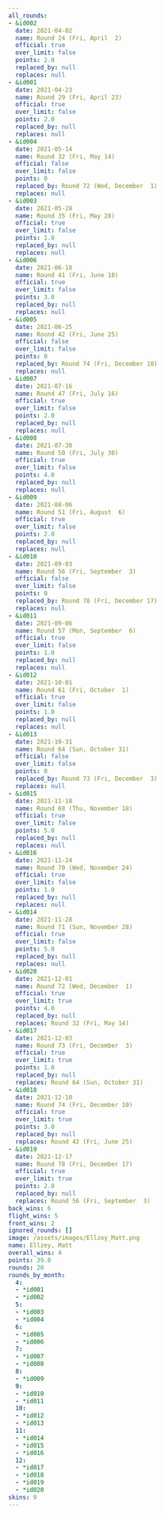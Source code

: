 ```yaml
---
all_rounds:
- &id002
  date: 2021-04-02
  name: Round 24 (Fri, April  2)
  official: true
  over_limit: false
  points: 2.0
  replaced_by: null
  replaces: null
- &id001
  date: 2021-04-23
  name: Round 29 (Fri, April 23)
  official: true
  over_limit: false
  points: 2.0
  replaced_by: null
  replaces: null
- &id004
  date: 2021-05-14
  name: Round 32 (Fri, May 14)
  official: false
  over_limit: false
  points: 0
  replaced_by: Round 72 (Wed, December  1)
  replaces: null
- &id003
  date: 2021-05-28
  name: Round 35 (Fri, May 28)
  official: true
  over_limit: false
  points: 1.0
  replaced_by: null
  replaces: null
- &id006
  date: 2021-06-18
  name: Round 41 (Fri, June 18)
  official: true
  over_limit: false
  points: 3.0
  replaced_by: null
  replaces: null
- &id005
  date: 2021-06-25
  name: Round 42 (Fri, June 25)
  official: false
  over_limit: false
  points: 0
  replaced_by: Round 74 (Fri, December 10)
  replaces: null
- &id007
  date: 2021-07-16
  name: Round 47 (Fri, July 16)
  official: true
  over_limit: false
  points: 2.0
  replaced_by: null
  replaces: null
- &id008
  date: 2021-07-30
  name: Round 50 (Fri, July 30)
  official: true
  over_limit: false
  points: 4.0
  replaced_by: null
  replaces: null
- &id009
  date: 2021-08-06
  name: Round 51 (Fri, August  6)
  official: true
  over_limit: false
  points: 2.0
  replaced_by: null
  replaces: null
- &id010
  date: 2021-09-03
  name: Round 56 (Fri, September  3)
  official: false
  over_limit: false
  points: 0
  replaced_by: Round 78 (Fri, December 17)
  replaces: null
- &id011
  date: 2021-09-06
  name: Round 57 (Mon, September  6)
  official: true
  over_limit: false
  points: 1.0
  replaced_by: null
  replaces: null
- &id012
  date: 2021-10-01
  name: Round 61 (Fri, October  1)
  official: true
  over_limit: false
  points: 1.0
  replaced_by: null
  replaces: null
- &id013
  date: 2021-10-31
  name: Round 64 (Sun, October 31)
  official: false
  over_limit: false
  points: 0
  replaced_by: Round 73 (Fri, December  3)
  replaces: null
- &id015
  date: 2021-11-18
  name: Round 68 (Thu, November 18)
  official: true
  over_limit: false
  points: 5.0
  replaced_by: null
  replaces: null
- &id016
  date: 2021-11-24
  name: Round 70 (Wed, November 24)
  official: true
  over_limit: false
  points: 1.0
  replaced_by: null
  replaces: null
- &id014
  date: 2021-11-28
  name: Round 71 (Sun, November 28)
  official: true
  over_limit: false
  points: 5.0
  replaced_by: null
  replaces: null
- &id020
  date: 2021-12-01
  name: Round 72 (Wed, December  1)
  official: true
  over_limit: true
  points: 4.0
  replaced_by: null
  replaces: Round 32 (Fri, May 14)
- &id017
  date: 2021-12-03
  name: Round 73 (Fri, December  3)
  official: true
  over_limit: true
  points: 1.0
  replaced_by: null
  replaces: Round 64 (Sun, October 31)
- &id018
  date: 2021-12-10
  name: Round 74 (Fri, December 10)
  official: true
  over_limit: true
  points: 3.0
  replaced_by: null
  replaces: Round 42 (Fri, June 25)
- &id019
  date: 2021-12-17
  name: Round 78 (Fri, December 17)
  official: true
  over_limit: true
  points: 2.0
  replaced_by: null
  replaces: Round 56 (Fri, September  3)
back_wins: 6
flight_wins: 5
front_wins: 2
ignored_rounds: []
image: /assets/images/Ellzey_Matt.png
name: Ellzey, Matt
overall_wins: 4
points: 39.0
rounds: 20
rounds_by_month:
  4:
  - *id001
  - *id002
  5:
  - *id003
  - *id004
  6:
  - *id005
  - *id006
  7:
  - *id007
  - *id008
  8:
  - *id009
  9:
  - *id010
  - *id011
  10:
  - *id012
  - *id013
  11:
  - *id014
  - *id015
  - *id016
  12:
  - *id017
  - *id018
  - *id019
  - *id020
skins: 9
---
```

